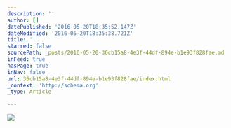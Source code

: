 ```yaml
---
description: ''
author: []
datePublished: '2016-05-20T18:35:52.147Z'
dateModified: '2016-05-20T18:35:38.721Z'
title: ''
starred: false
sourcePath: _posts/2016-05-20-36cb15a8-4e3f-44df-894e-b1e93f828fae.md
inFeed: true
hasPage: true
inNav: false
url: 36cb15a8-4e3f-44df-894e-b1e93f828fae/index.html
_context: 'http://schema.org'
_type: Article

---
```

![](https://the-grid-user-content.s3-us-west-2.amazonaws.com/a0882299-3718-42dc-a2d7-bd80c64bf8d2.jpg)